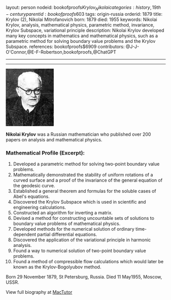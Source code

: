 layout: person
nodeid: bookofproofs$Krylov_Nikolai
categories: history,19th-century
parentid: bookofproofs$603
tags: origin-russia
orderid: 1879
title: Krylov (2), Nikolai Mitrofanovich
born: 1879
died: 1955
keywords: Nikolai Krylov, analysis, mathematical physics, parametric method, invariance, Krylov Subspace, variational principle
description: Nikolai Krylov developed many key concepts in mathematics and mathematical physics, such as a parametric method for solving boundary value problems and the Krylov Subspace.
references: bookofproofs$6909
contributors: @J-J-O'Connor,@E-F-Robertson,bookofproofs,@ChatGPT

---



---

![Krylov_Nikolai.jpg](https://github.com/bookofproofs/bookofproofs.github.io/blob/main/_sources/_assets/images/portraits/Krylov_Nikolai.jpg?raw=true)

**Nikolai Krylov** was a Russian mathematician who published over 200 papers on analysis and mathematical physics.

### Mathematical Profile (Excerpt):
1. Developed a parametric method for solving two-point boundary value problems.
2. Mathematically demonstrated the stability of uniform rotations of a curved surface and a proof of the invariance of the general equation of the geodesic curve.
3. Established a general theorem and formulas for the soluble cases of Abel's equations.
4. Discovered the Krylov Subspace which is used in scientific and engineering calculations. 
5. Constructed an algorithm for inverting a matrix.
6. Devised a method for constructing uncountable sets of solutions to boundary value problems of mathematical physics.
7. Developed methods for the numerical solution of ordinary time-dependent partial differential equations.
8. Discovered the application of the variational principle in harmonic analysis.
9. Found a way to numerical solution of two-point boundary value problems.
10. Found a method of compressible flow calculations which would later be known as the Krylov-Bogolyubov method.

Born 29 November 1879, St Petersburg, Russia. Died 11 May1955, Moscow, USSR.

View full biography at [MacTutor](https://mathshistory.st-andrews.ac.uk/Biographies/Krylov_Nikolai/)
